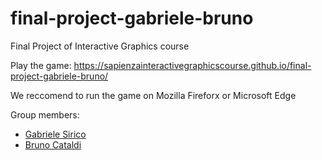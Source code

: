 # final-project-gabriele-bruno
Final Project of Interactive Graphics course

Play the game: https://sapienzainteractivegraphicscourse.github.io/final-project-gabriele-bruno/
 
 We reccomend to run the game on Mozilla Fireforx or Microsoft Edge

Group members:
- [Gabriele Sirico](https://www.linkedin.com/in/giuseppe-gabriele-sirico-7aab03234/)
- [Bruno Cataldi](https://www.linkedin.com/in/bruno-cataldi-2a2981197)
